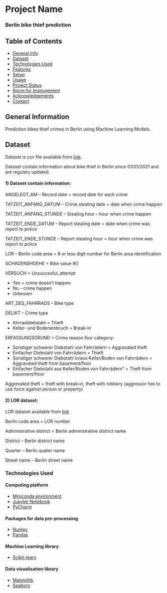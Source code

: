 # Project Name
### Berlin bike thief prediction

## Table of Contents
* [General Info](#general-information)
* [Dataset](#dataset)
* [Technologies Used](#technologies-used)
* [Features](#features)
* [Setup](#setup)
* [Usage](#usage)
* [Project Status](#project-status)
* [Room for Improvement](#room-for-improvement)
* [Acknowledgements](#acknowledgements)
* [Contact](#contact)
<!-- * [License](#license) -->


## General Information
Prediction bikes thief crimes in Berlin using Machine Learning Models.

## Dataset
Dataset is csv file available from [link](https://daten.berlin.de/datensaetze/fahrraddiebstahl-berlin).

Dataset contain information about bike thief in Berlin since 01/01/2021 and are regulary updated.


#### 1) Dataset contain information:


ANGELEGT_AM – Record date = record date for each crime

TATZEIT_ANFANG_DATUM – Crime stealing date = date when crime happen

TATZEIT_ANFANG_STUNDE – Stealing hour – hour when crime happen

TATZEIT_ENDE_DATUM – Report stealing date = date when crime was report to police

TATZEIT_ENDE_STUNDE – Report stealing hour = hour when crime was report to police

LOR – Berlin code area = 8 or less digit number for Berlin area identification

SCHADENSHOEHE  = Bike value (€)

VERSUCH  = Unsuccesful_attempt
- Yes = crime doesn’t happen
- No – crime happen
- Unknown

ART_DES_FAHRRADS – Bike type

DELIKT – Crime type 
- Ahrraddiebstahl = Thieft
- Keller- und Bodeneinbruch = Break-in

ERFASSUNGSGRUND = Crime reason four category:
- Sonstiger schwerer Diebstahl von Fahrrädern = Aggravated theft
- Einfacher Diebstahl von Fahrrädern = Thieft
- Sonstiger schwerer Diebstahl in/aus Keller/Boden von Fahrrädern  =  Aggravated theft from basement/floor
- Einfacher Diebstahl aus Keller/Boden von Fahrrädern" = Theft from basement/floor

Aggrevated theft = theft with break-in, theft with robbery (aggressor has to use force against person or property)


#### 2) LOR dataset:


LOR dataset available from [link](https://github.com/MSI17819/Berlin_bike_theft_prediction/blob/main/Berlin_LOR_code.csv)

Berlin code area = LOR number

Administrative district = Berlin administrative district name

District – Berlin district name

Quarter – Berlin quater name

Street name – Berlin street name

### Technologies Used


#### Computing platform

- [Miniconda environment](https://docs.conda.io/en/latest/miniconda.html)
- [Jupyter Notebook](https://jupyter.org/)
- [PyCharm](https://www.jetbrains.com/pycharm/)

 
#### Packages for data pre-processing

- [Numpy](https://numpy.org/)
- [Pandas](https://numpy.org/)


#### Machine Learning library

- [Scikit-learn](https://scikit-learn.org/stable/)

#### Data visualisation library

- [Matplotlib](https://matplotlib.org/)
- [Seaborn](https://seaborn.pydata.org/)